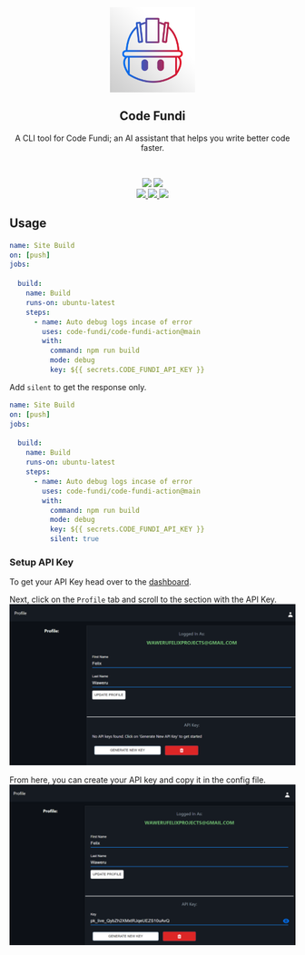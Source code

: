 <p align="center">
 <img width="150px" src="https://github.com/Code-Fundi/.github/blob/main/media/gradient-bg-logo.png?raw=true" align="center" alt="Code Fundi" />
 <h2 align="center"><b>Code Fundi</b></h2>
 <p align="center">A CLI tool for Code Fundi; an AI assistant that helps you write better code faster.</p>
 </br>
</p>
</p>

<p align="center">
  <img src="https://img.shields.io/static/v1?label=Stage&message=Alpha&color=0071f3" />
  <a href="https://www.gnu.org/licenses/agpl-3.0">
    <img src="https://img.shields.io/static/v1?label=Licence&message=AGPL%20v3&color=000" />
  </a>
  <br />
  <a href="https://discord.gg/6RJTWCuWZj">
    <img src="https://img.shields.io/badge/Discord-7289DA?logo=discord&logoColor=white" />
  </a>
  <a href="https://twitter.com/code_fundi">
    <img src="https://img.shields.io/badge/Twitter-00acee?logo=twitter&logoColor=white" />
  </a>
  <a href="https://www.tiktok.com/@codefundi">
    <img src="https://img.shields.io/badge/TikTok-000000?logo=tiktok&logoColor=white" />
  </a>
<br />
</p>


## Usage

```yml
name: Site Build
on: [push]
jobs:

  build:
    name: Build
    runs-on: ubuntu-latest
    steps:
      - name: Auto debug logs incase of error
        uses: code-fundi/code-fundi-action@main
        with:
          command: npm run build
          mode: debug
          key: ${{ secrets.CODE_FUNDI_API_KEY }}
```

Add `silent` to get the response only.

```yml
name: Site Build
on: [push]
jobs:

  build:
    name: Build
    runs-on: ubuntu-latest
    steps:
      - name: Auto debug logs incase of error
        uses: code-fundi/code-fundi-action@main
        with:
          command: npm run build
          mode: debug
          key: ${{ secrets.CODE_FUNDI_API_KEY }}
          silent: true
```

### Setup API Key
To get your API Key head over to the [dashboard](https://codefundi.app/auth).

Next, click on the `Profile` tab and scroll to the section with the API Key. 
<br />
<a>
  <img src="https://github.com/Code-Fundi/.github/blob/main/media/gen-api-key%20(1).png?raw=true" alt="Alt Text" />
</a>

From here, you can create your API key and copy it in the config file.
<br />
<a>
  <img src="https://github.com/Code-Fundi/.github/blob/main/media/gen-api-key%20(2).png?raw=true" alt="Alt Text" />
</a>